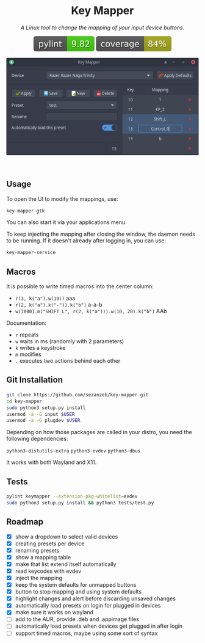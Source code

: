 <h1 align="center">Key Mapper</h1>

<p align="center"><i>A Linux tool to change the mapping of your input device buttons.</i></p>

<p align="center"><img src="readme/pylint.svg"/> <img src="readme/coverage.svg"/></p>

<p align="center">
<img src="readme/screenshot.png"/>
</p>
<br/>

## Usage

To open the UI to modify the mappings, use:

```bash
key-mapper-gtk
```

You can also start it via your applications menu.

To keep injecting the mapping after closing the window, the daemon needs to
be running. If it doesn't already after logging in, you can use:

```bash
key-mapper-service
```

## Macros

It is possible to write timed macros into the center column:
- `r(3, k("a").w(10))` aaa
- `r(2, k("a").k("-")).k("b")` a-a-b
- `w(1000).m("SHIFT_L", r(2, k("a"))).w(10, 20).k("b")` AAb

Documentation:
- `r` repeats
- `w` waits in ms (randomly with 2 parameters)
- `k` writes a keystroke
- `m` modifies
- `.` executes two actions behind each other

## Git Installation

```bash
git clone https://github.com/sezanzeb/key-mapper.git
cd key-mapper
sudo python3 setup.py install
usermod -a -G input $USER
usermod -a -G plugdev $USER
```

Depending on how those packages are called in your distro,
you need the following dependencies:

`python3-distutils-extra` `python3-evdev` `python3-dbus`

It works with both Wayland and X11.

## Tests

```bash
pylint keymapper --extension-pkg-whitelist=evdev
sudo python3 setup.py install && python3 tests/test.py
```

## Roadmap

- [x] show a dropdown to select valid devices
- [x] creating presets per device
- [x] renaming presets
- [x] show a mapping table
- [x] make that list extend itself automatically
- [x] read keycodes with evdev
- [x] inject the mapping
- [x] keep the system defaults for unmapped buttons
- [x] button to stop mapping and using system defaults
- [x] highlight changes and alert before discarding unsaved changes
- [x] automatically load presets on login for plugged in devices
- [x] make sure it works on wayland
- [ ] add to the AUR, provide .deb and .appimage files
- [ ] automatically load presets when devices get plugged in after login
- [ ] support timed macros, maybe using some sort of syntax
